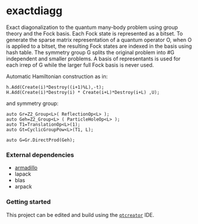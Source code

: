 # exactdiagg
Exact diagonalization to the quantum many-body problem using group theory and the Fock basis.
Each Fock state is represented as a bitset. To generate the sparse matrix representation of a quantum operator O, when O is applied to a bitset, the resulting Fock states are indexed in the basis using hash table. The symmetry group G splits the original problem into #G independent and smaller problems. A basis of representants is used for each irrep of G while the larger full Fock basis is never used.

Automatic Hamiltonian construction as in:

```
h.Add(Create(i)*Destroy((i+1)%L),-t);
H.Add(Create(i)*Destroy(i) * Create(i+L)*Destroy(i+L) ,U);
```

and symmetry group:

```
auto Gr=Z2_Group<L>( ReflectionOp<L> );
auto Geh=Z2_Group<L> ( ParticleHoleOp<L> );
auto T1=TranslationOp<L>(1);
auto Gt=CyclicGroupPow<L>(T1, L);

auto G=Gr.DirectProd(Geh);
```

### External dependencies

- [armadillo](https://gitlab.com/conradsnicta/armadillo-code)
- lapack
- blas
- arpack

### Getting started

This project can be edited and build using the [`qtcreator`](https://github.com/qt-creator) IDE.
